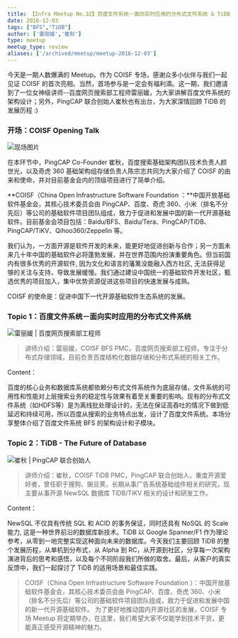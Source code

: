 ```yaml
---
title: 【Infra Meetup No.32】百度文件系统－面向实时应用的分布式文件系统 & TiDB - The Future of Database
date: 2016-12-03
tags: ["BFS","TiDB"]
author: ['雷丽媛','崔秋']
type: meetup
meetup_type: review
aliases: ['/archived/meetup/meetup-2016-12-03']
---
```



今天是一期人数爆满的 Meetup。作为 COISF 专场，感谢众多小伙伴与我们一起见证 COISF 的首次亮相。当然，首场参与是一定会有福利滴。这一期，我们邀请到了一位女神级讲师--百度网页搜索部工程师雷丽媛，为大家讲解百度文件系统的架构设计；另外，PingCAP 联合创始人崔秋也有出台，为大家深情回顾 TiDB 的发展历程 :)

### 开场：COISF Opening Talk

![现场图片](media/meetup-32-20161203/1.jpeg)

在本环节中，PingCAP Co-Founder 崔秋，百度搜索基础架构团队技术负责人颜世光，以及奇虎 360 基础架构组存储负责人陈宗志共同为大家介绍了 COISF 的由来和使命，并对目前基金会内的顶级项目进行了简单介绍。

**COISF（China Open Infrastructure Software Foundation ：**中国开放基础软件基金会，其核心技术委员会由 PingCAP、百度、奇虎 360、小米（排名不分先后）等公司的基础软件项目团队组成，致力于促进和发展中国的新一代开源基础软件。目前基金会项目包括：Baidu/BFS、Baidu/Tera、PingCAP/TiDB、PingCAP/TiKV、Qihoo360/Zeppelin 等。

我们认为，一方面开源是软件开发的未来，能更好地促进创新与合作；另一方面未来几十年中国的基础软件必将蓬勃发展，并在世界范围内扮演重要角色。但当前国内有很多优秀的开源软件, 因为文化和语言的藩篱没能融入西方社区, 无法获得足够的关注与支持，导致发展缓慢。我们通过建设中国统一的基础软件开发社区，甄选优秀的项目加入，集中优势资源促进这些项目的快速发展与成熟。

COISF 的使命是：促进中国下一代开源基础软件生态系统的发展。

### Topic 1：百度文件系统－面向实时应用的分布式文件系统

![雷丽媛 | 百度网页搜索部工程师](media/meetup-32-20161203/2.jpeg)

>讲师介绍：雷丽媛，COISF BFS PMC，百度网页搜索部工程师，专注于分布式存储领域，目前负责百度结构化数据存储和分布式系统的相关工作。

Content：

百度的核心业务和数据库系统都依赖分布式文件系统作为底层存储，文件系统的可用性和性能对上层搜索业务的稳定性与效果有着至关重要的影响。现有的分布式文件系统（如HDFS等）是为离线批处理设计的，无法在保证高吞吐的情况下做到低延迟和持续可用，所以百度从搜索的业务特点出发，设计了百度文件系统。本场分享整体介绍了百度文件系统 BFS 的架构设计和子模块。

### Topic 2：TiDB - The Future of Database

![崔秋 | PingCAP 联合创始人](media/meetup-32-20161203/3.jpeg)

>讲师介绍：崔秋，COISF TiDB PMC，PingCAP 联合创始人，重度开源爱好者，曾任职于搜狗、豌豆荚，长期从事广告系统基础组件相关的研究，现主要从事开源 NewSQL 数据库 TiDB/TiKV 相关的设计和研发工作。

Content：

NewSQL 不仅具有传统 SQL 和 ACID 的事务保证，同时还具有 NoSQL 的 Scale 能力, 这是一种世界前沿的数据库新技术。TiDB 以 Google Spanner/F1 作为理论参考，从零到一地完整实现这种面向未来的数据库。今天我们主要回顾 TiDB 的整个发展历程，从单机到分布式，从 Alpha 到 RC，从开源到社区，分享每一次架构演进背后的思考和感悟，以及每个不同阶段我们所做的取舍。最后，从客户的真实反馈中，我们一起探讨了 TiDB 的适用场景和最佳实践。

>COISF（China Open Infrastructure Software Foundation ）：中国开放基础软件基金会，其核心技术委员会由 PingCAP、百度、奇虎 360、小米（排名不分先后）等公司的基础软件项目团队组成，致力于促进和发展中国的新一代开源基础软件。
>为了更好地推动国内开源社区的发展，COISF 专场 Meetup 将定期举办，在这里，我们希望大家不仅能学到技术干货，更能真正感受开源精神的魅力。


